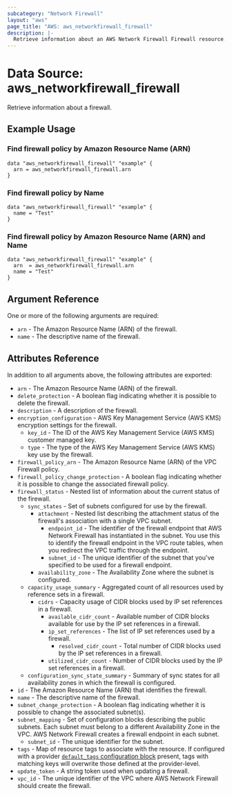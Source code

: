 ```yaml
---
subcategory: "Network Firewall"
layout: "aws"
page_title: "AWS: aws_networkfirewall_firewall"
description: |-
  Retrieve information about an AWS Network Firewall Firewall resource.
---
```


# Data Source: aws_networkfirewall_firewall

Retrieve information about a firewall.

## Example Usage

### Find firewall policy by Amazon Resource Name (ARN)

```hcl
data "aws_networkfirewall_firewall" "example" {
  arn = aws_networkfirewall_firewall.arn
}
```

### Find firewall policy by Name

```hcl
data "aws_networkfirewall_firewall" "example" {
  name = "Test"
}
```

### Find firewall policy by Amazon Resource Name (ARN) and Name

```hcl
data "aws_networkfirewall_firewall" "example" {
  arn  = aws_networkfirewall_firewall.arn
  name = "Test"
}
```

## Argument Reference

One or more of the following arguments are required:

* `arn` - The Amazon Resource Name (ARN) of the firewall.
* `name` - The descriptive name of the firewall.

## Attributes Reference

In addition to all arguments above, the following attributes are exported:

* `arn` - The Amazon Resource Name (ARN) of the firewall.
* `delete_protection` - A boolean flag indicating whether it is possible to delete the firewall.
* `description` - A description of the firewall.
* `encryption_configuration` - AWS Key Management Service (AWS KMS) encryption settings for the firewall.
    * `key_id` - The ID of the AWS Key Management Service (AWS KMS) customer managed key.
    * `type` - The type of the AWS Key Management Service (AWS KMS) key use by the firewall.
* `firewall_policy_arn` - The Amazon Resource Name (ARN) of the VPC Firewall policy.
* `firewall_policy_change_protection` - A boolean flag indicating whether it is possible to change the associated firewall policy.
* `firewall_status` - Nested list of information about the current status of the firewall.
    * `sync_states` - Set of subnets configured for use by the firewall.
        * `attachment` - Nested list describing the attachment status of the firewall's association with a single VPC subnet.
            * `endpoint_id` - The identifier of the firewall endpoint that AWS Network Firewall has instantiated in the subnet. You use this to identify the firewall endpoint in the VPC route tables, when you redirect the VPC traffic through the endpoint.
            * `subnet_id` - The unique identifier of the subnet that you've specified to be used for a firewall endpoint.
        * `availability_zone` - The Availability Zone where the subnet is configured.
    * `capacity_usage_summary` - Aggregated count of all resources used by reference sets in a firewall.
        * `cidrs` - Capacity usage of CIDR blocks used by IP set references in a firewall.
            * `available_cidr_count` - Available number of CIDR blocks available for use by the IP set references in a firewall.
            * `ip_set_references` - The list of IP set references used by a firewall.
                * `resolved_cidr_count` - Total number of CIDR blocks used by the IP set references in a firewall.
            * `utilized_cidr_count` - Number of CIDR blocks used by the IP set references in a firewall.
    * `configuration_sync_state_summary` - Summary of sync states for all availability zones in which the firewall is configured.
* `id` - The Amazon Resource Name (ARN) that identifies the firewall.
* `name` - The descriptive name of the firewall.
* `subnet_change_protection` - A boolean flag indicating whether it is possible to change the associated subnet(s).
* `subnet_mapping` - Set of configuration blocks describing the public subnets. Each subnet must belong to a different Availability Zone in the VPC. AWS Network Firewall creates a firewall endpoint in each subnet.
    * `subnet_id` - The unique identifier for the subnet.
* `tags` - Map of resource tags to associate with the resource. If configured with a provider [`default_tags` configuration block](/docs/providers/aws/index.html#default_tags-configuration-block) present, tags with matching keys will overwrite those defined at the provider-level.
* `update_token` - A string token used when updating a firewall.
* `vpc_id` - The unique identifier of the VPC where AWS Network Firewall should create the firewall.
